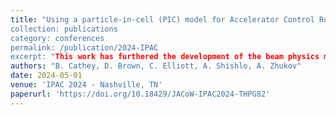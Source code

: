 ```yaml
---
title: "Using a particle-in-cell (PIC) model for Accelerator Control Room applications,”
collection: publications
category: conferences
permalink: /publication/2024-IPAC
excerpt: "This work has furthered the development of the beam physics modeling software used daily in the control room for operations and accelerator physics."
authors: "B. Cathey, D. Brown, C. Elliott, A. Shishlo, A. Zhukov" 
date: 2024-05-01
venue: 'IPAC 2024 - Nashville, TN'
paperurl: 'https://doi.org/10.18429/JACoW-IPAC2024-THPG82' 
---
```

